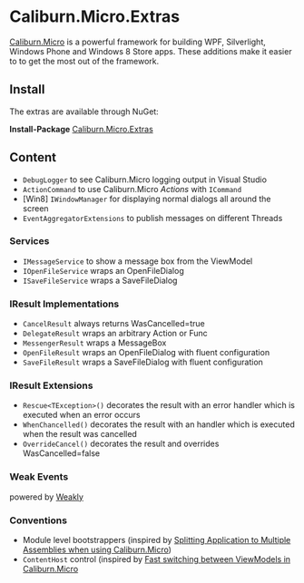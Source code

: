 # Caliburn.Micro.Extras

[Caliburn.Micro](http://caliburnmicro.codeplex.com/) is a powerful framework for building WPF, Silverlight, Windows Phone and Windows 8 Store apps.
These additions make it easier to to get the most out of the framework.

## Install 
The extras are available through NuGet:

**Install-Package** [Caliburn.Micro.Extras](https://www.nuget.org/packages/Caliburn.Micro.Extras/)

## Content
* `DebugLogger` to see Caliburn.Micro logging output in Visual Studio
* `ActionCommand` to use Caliburn.Micro _Actions_ with `ICommand`
* [Win8] `IWindowManager` for displaying normal dialogs all around the screen
* `EventAggregatorExtensions` to publish messages on different Threads

### Services
* `IMessageService` to show a message box from the ViewModel
* `IOpenFileService` wraps an OpenFileDialog 
* `ISaveFileService` wraps a SaveFileDialog

### IResult Implementations
* `CancelResult` always returns WasCancelled=true
* `DelegateResult` wraps an arbitrary Action or Func<TResult>
* `MessengerResult` wraps a MessageBox
* `OpenFileResult` wraps an OpenFileDialog with fluent configuration
* `SaveFileResult` wraps a SaveFileDialog with fluent configuration

### IResult Extensions
* `Rescue<TException>()` decorates the result with an error handler which is executed when an error occurs
* `WhenChancelled()` decorates the result with an handler which is executed when the result was cancelled
* `OverrideCancel()` decorates the result and overrides WasCancelled=false

### Weak Events
powered by [Weakly](https://github.com/tibel/Weakly)

### Conventions
* Module level bootstrappers (inspired by [Splitting Application to Multiple Assemblies when using Caliburn.Micro](http://mikaelkoskinen.net/post/windows-phone-caliburn-micro-split-app-multiple-assemblies.aspx))
* `ContentHost` control (inspired by [Fast switching between ViewModels in Caliburn.Micro](http://www.baud.cz/blog/fast-switching-between-viewmodels-in-caliburn.micro)

